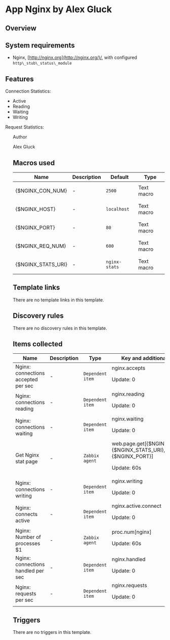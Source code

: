 # App Nginx by Alex Gluck

## Overview

System requirements
-------------------


* Nginx, [http://nginx.org](http://nginx.org/)/, with configured `http\_stub\_status\_module`


Features
--------


Connection Statistics:


* Active
* Reading
* Waiting
* Writing


Request Statistics:


<ul style="padding: 0px 0px 0px 12px; margin: 0px 0px 1.5em 12px; border: 0px; outline: 0px; vertic



## Author

Alex Gluck

## Macros used

|Name|Description|Default|Type|
|----|-----------|-------|----|
|{$NGINX_CON_NUM}|<p>-</p>|`2500`|Text macro|
|{$NGINX_HOST}|<p>-</p>|`localhost`|Text macro|
|{$NGINX_PORT}|<p>-</p>|`80`|Text macro|
|{$NGINX_REQ_NUM}|<p>-</p>|`600`|Text macro|
|{$NGINX_STATS_URI}|<p>-</p>|`nginx-stats`|Text macro|
## Template links

There are no template links in this template.

## Discovery rules

There are no discovery rules in this template.

## Items collected

|Name|Description|Type|Key and additional info|
|----|-----------|----|----|
|Nginx: connections accepted per sec|<p>-</p>|`Dependent item`|nginx.accepts<p>Update: 0</p>|
|Nginx: connections reading|<p>-</p>|`Dependent item`|nginx.reading<p>Update: 0</p>|
|Nginx: connections waiting|<p>-</p>|`Dependent item`|nginx.waiting<p>Update: 0</p>|
|Get Nginx stat page|<p>-</p>|`Zabbix agent`|web.page.get[{$NGINX_HOST},{$NGINX_STATS_URI},{$NGINX_PORT}]<p>Update: 60s</p>|
|Nginx: connections writing|<p>-</p>|`Dependent item`|nginx.writing<p>Update: 0</p>|
|Nginx: connects active|<p>-</p>|`Dependent item`|nginx.active.connect<p>Update: 0</p>|
|Nginx: Number of processes $1|<p>-</p>|`Zabbix agent`|proc.num[nginx]<p>Update: 60s</p>|
|Nginx: connections handled per sec|<p>-</p>|`Dependent item`|nginx.handled<p>Update: 0</p>|
|Nginx: requests per sec|<p>-</p>|`Dependent item`|nginx.requests<p>Update: 0</p>|
## Triggers

There are no triggers in this template.

